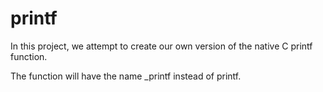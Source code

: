 # printf

In this project, we attempt to create our own version of the native C printf function.

The function will have the name _printf instead of printf.
